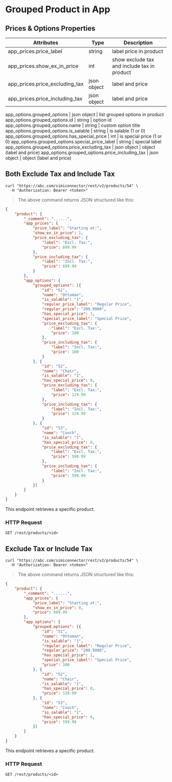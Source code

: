 # Grouped Product in App

## Prices & Options Properties

Attributes| Type| Description
--------- | ------- | -----------
app_prices.price_label | string | label price in product
app_prices.show_ex_in_price | int | show exclude tax and include tax in product
app_prices.price_excluding_tax | json object | label and price
app_prices.price_including_tax | json object | label and price

app_options.grouped_options | json object | list grouped options in product
app_options.grouped_options.id | string |  option id
app_options.grouped_options.name | string | custom option title
app_options.grouped_options.is_salable | string | is salable (1 or 0)
app_options.grouped_options.has_special_price | int | is special price (1 or 0)
app_options.grouped_options.special_price_label | string | special label
app_options.grouped_options.price_excluding_tax | json object | object (label and price)
app_options.grouped_options.price_including_tax | json object | object (label and price)

## Both Exclude Tax and Include Tax

```shell
curl "https://abc.com/simiconnector/rest/v2/products/54" \
  -H "Authorization: Bearer <token>"
```

> The above command returns JSON structured like this:

```json
{
	"product": {
		"_comment": "......",
		"app_prices": {
			"price_label": "Starting at:",
			"show_ex_in_price": 1,
			"price_excluding_tax": {
				"label": "Excl. Tax:",
				"price": 699.99
			},
			"price_including_tax": {
				"label": "Incl. Tax:",
				"price": 699.99
			}
		},
		"app_options": {
			"grouped_options": [{
				"id": "51",
				"name": "Ottoman",
				"is_salable": "1",
				"regular_price_label": "Regular Price",
				"regular_price": "299.9900",
				"has_special_price": 1,
				"special_price_label": "Special Price",
				"price_excluding_tax": {
					"label": "Excl. Tax:",
					"price": 100
				},
				"price_including_tax": {
					"label": "Incl. Tax:",
					"price": 100
				}
			}, {
				"id": "52",
				"name": "Chair",
				"is_salable": "1",
				"has_special_price": 0,
				"price_excluding_tax": {
					"label": "Excl. Tax:",
					"price": 129.99
				},
				"price_including_tax": {
					"label": "Incl. Tax:",
					"price": 129.99
				}
			}, {
				"id": "53",
				"name": "Couch",
				"is_salable": "1",
				"has_special_price": 0,
				"price_excluding_tax": {
					"label": "Excl. Tax:",
					"price": 599.99
				},
				"price_including_tax": {
					"label": "Incl. Tax:",
					"price": 599.99
				}
			}]
		}
	}
}
```

This endpoint retrieves a specific product.

### HTTP Request

`GET /rest/products/<id>`


## Exclude Tax or Include Tax

```shell
curl "https://abc.com/simiconnector/rest/v2/products/54" \
  -H "Authorization: Bearer <token>"
```

> The above command returns JSON structured like this:

```json
{
	"product": {
		"_comment": "......",
		"app_prices": {
			"price_label": "Starting at:",
			"show_ex_in_price": 0,
			"price": 699.99
		},
		"app_options": {
			"grouped_options": [{
				"id": "51",
				"name": "Ottoman",
				"is_salable": "1",
				"regular_price_label": "Regular Price",
				"regular_price": "299.9900",
				"has_special_price": 1,
				"special_price_label": "Special Price",
				"price": 100
			}, {
				"id": "52",
				"name": "Chair",
				"is_salable": "1",
				"has_special_price": 0,
				"price": 129.99
			}, {
				"id": "53",
				"name": "Couch",
				"is_salable": "1",
				"has_special_price": 0,
				"price": 599.99
			}]
		}
	}
}
```
This endpoint retrieves a specific product.

### HTTP Request

`GET /rest/products/<id>`


